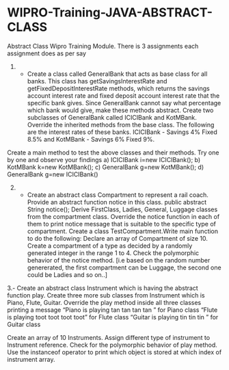 # WIPRO-Training-JAVA-ABSTRACT-CLASS
Abstract Class Wipro Training Module.
There is 3 assignments each assignment does as per say
1. -  Create a class called GeneralBank that acts as base class for all banks. This class has getSavingsInterestRate and 
    getFixedDepositInterestRate methods, which returns the savings account interest rate and fixed deposit account interest rate that the     specific bank gives. Since GeneralBank cannot say what percentage which bank would give, make these methods abstract.
  Create two subclasses of GeneralBank called ICICIBank and KotMBank. Override the inherited methods from the base class. The following     are the interest rates of these banks.
  ICICIBank - Savings 4% Fixed 8.5% and 
  KotMBank - Savings 6% Fixed 9%.

  Create a main method to test the above classes and their methods. Try one by one and observe your findings
  a) ICICIBank i=new ICICIBank();
  b) KotMBank k=new KotMBank();
  c) GeneralBank g=new KotMBank();
  d) GeneralBank g=new ICICIBank()
  
2. -  Create an abstract class Compartment to represent a rail coach. Provide an abstract function notice in this class. 
  public abstract String notice();
Derive FirstClass, Ladies, General, Luggage classes from the compartment class. Override the notice function in each of them to print notice message that is suitable to the specific type of  compartment.
Create a class TestCompartment.Write main function to do the following:
Declare an array of Compartment of size 10.
Create a compartment of a type as decided by a randomly generated integer in the range 1 to 4.
Check the polymorphic behavior of the notice method.
[i.e based on the random  number genererated, the first compartment can be Luggage, the second one could be Ladies and so on..]

3.- Create an abstract class Instrument which is having the abstract function play. 
    Create three more sub classes from Instrument which is Piano, Flute, Guitar. Override the play method inside all three classes printing a message 
“Piano is playing  tan tan tan tan  ”  for Piano class
“Flute is playing  toot toot toot toot”  for Flute class
“Guitar is playing  tin  tin  tin ”  for Guitar class 

Create an array of 10 Instruments.
Assign different type of instrument to Instrument reference.
Check for the polymorphic behavior of  play method.
Use the instanceof operator to print which object is stored at which index of instrument array.
